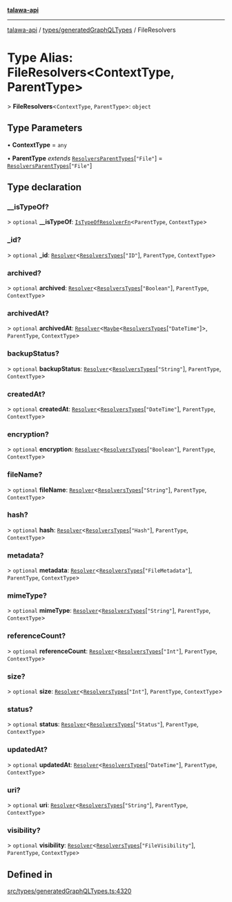 [**talawa-api**](../../../README.md)

***

[talawa-api](../../../modules.md) / [types/generatedGraphQLTypes](../README.md) / FileResolvers

# Type Alias: FileResolvers\<ContextType, ParentType\>

\> **FileResolvers**\<`ContextType`, `ParentType`\>: `object`

## Type Parameters

• **ContextType** = `any`

• **ParentType** *extends* [`ResolversParentTypes`](ResolversParentTypes.md)\[`"File"`\] = [`ResolversParentTypes`](ResolversParentTypes.md)\[`"File"`\]

## Type declaration

### \_\_isTypeOf?

\> `optional` **\_\_isTypeOf**: [`IsTypeOfResolverFn`](IsTypeOfResolverFn.md)\<`ParentType`, `ContextType`\>

### \_id?

\> `optional` **\_id**: [`Resolver`](Resolver.md)\<[`ResolversTypes`](ResolversTypes.md)\[`"ID"`\], `ParentType`, `ContextType`\>

### archived?

\> `optional` **archived**: [`Resolver`](Resolver.md)\<[`ResolversTypes`](ResolversTypes.md)\[`"Boolean"`\], `ParentType`, `ContextType`\>

### archivedAt?

\> `optional` **archivedAt**: [`Resolver`](Resolver.md)\<[`Maybe`](Maybe.md)\<[`ResolversTypes`](ResolversTypes.md)\[`"DateTime"`\]\>, `ParentType`, `ContextType`\>

### backupStatus?

\> `optional` **backupStatus**: [`Resolver`](Resolver.md)\<[`ResolversTypes`](ResolversTypes.md)\[`"String"`\], `ParentType`, `ContextType`\>

### createdAt?

\> `optional` **createdAt**: [`Resolver`](Resolver.md)\<[`ResolversTypes`](ResolversTypes.md)\[`"DateTime"`\], `ParentType`, `ContextType`\>

### encryption?

\> `optional` **encryption**: [`Resolver`](Resolver.md)\<[`ResolversTypes`](ResolversTypes.md)\[`"Boolean"`\], `ParentType`, `ContextType`\>

### fileName?

\> `optional` **fileName**: [`Resolver`](Resolver.md)\<[`ResolversTypes`](ResolversTypes.md)\[`"String"`\], `ParentType`, `ContextType`\>

### hash?

\> `optional` **hash**: [`Resolver`](Resolver.md)\<[`ResolversTypes`](ResolversTypes.md)\[`"Hash"`\], `ParentType`, `ContextType`\>

### metadata?

\> `optional` **metadata**: [`Resolver`](Resolver.md)\<[`ResolversTypes`](ResolversTypes.md)\[`"FileMetadata"`\], `ParentType`, `ContextType`\>

### mimeType?

\> `optional` **mimeType**: [`Resolver`](Resolver.md)\<[`ResolversTypes`](ResolversTypes.md)\[`"String"`\], `ParentType`, `ContextType`\>

### referenceCount?

\> `optional` **referenceCount**: [`Resolver`](Resolver.md)\<[`ResolversTypes`](ResolversTypes.md)\[`"Int"`\], `ParentType`, `ContextType`\>

### size?

\> `optional` **size**: [`Resolver`](Resolver.md)\<[`ResolversTypes`](ResolversTypes.md)\[`"Int"`\], `ParentType`, `ContextType`\>

### status?

\> `optional` **status**: [`Resolver`](Resolver.md)\<[`ResolversTypes`](ResolversTypes.md)\[`"Status"`\], `ParentType`, `ContextType`\>

### updatedAt?

\> `optional` **updatedAt**: [`Resolver`](Resolver.md)\<[`ResolversTypes`](ResolversTypes.md)\[`"DateTime"`\], `ParentType`, `ContextType`\>

### uri?

\> `optional` **uri**: [`Resolver`](Resolver.md)\<[`ResolversTypes`](ResolversTypes.md)\[`"String"`\], `ParentType`, `ContextType`\>

### visibility?

\> `optional` **visibility**: [`Resolver`](Resolver.md)\<[`ResolversTypes`](ResolversTypes.md)\[`"FileVisibility"`\], `ParentType`, `ContextType`\>

## Defined in

[src/types/generatedGraphQLTypes.ts:4320](https://github.com/PalisadoesFoundation/talawa-api/blob/832d310bae30bd8cb45fb1b44f62dd776dccc52f/src/types/generatedGraphQLTypes.ts#L4320)
